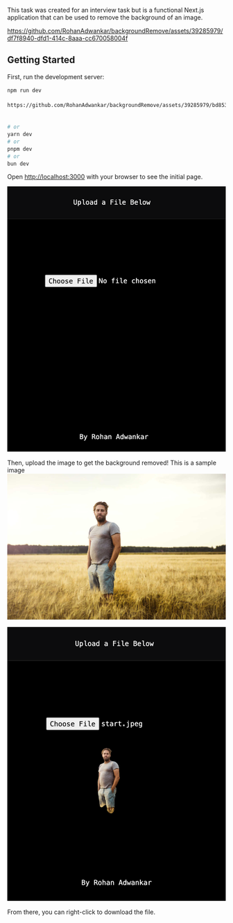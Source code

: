 This task was created for an interview task but is a functional Next.js application that can be used to remove the background of an image.

https://github.com/RohanAdwankar/backgroundRemove/assets/39285979/df7f8940-dfd1-414c-8aaa-cc670058004f

## Getting Started

First, run the development server:

```bash
npm run dev

https://github.com/RohanAdwankar/backgroundRemove/assets/39285979/bd8533f2-aa1e-411d-976b-113397a6e228


# or
yarn dev
# or
pnpm dev
# or
bun dev
```

Open [http://localhost:3000](http://localhost:3000) with your browser to see the initial page.

![Alt text](intial.png?raw=true "Title")

Then, upload the image to get the background removed!
This is a sample image
![Alt text](start.jpeg?raw=true "Title")


![Alt text](end.png?raw=true "Title")

From there, you can right-click to download the file.
